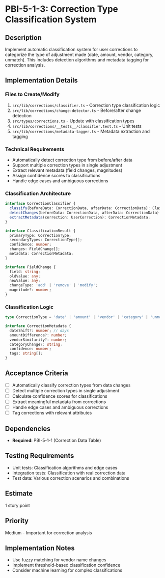 # PBI-5-1-3: Correction Type Classification System

## Description

Implement automatic classification system for user corrections to categorize the type
of adjustment made (date, amount, vendor, category, unmatch). This includes detection
algorithms and metadata tagging for correction analysis.

## Implementation Details

### Files to Create/Modify

1. `src/lib/corrections/classifier.ts` - Correction type classification logic
2. `src/lib/corrections/change-detector.ts` - Before/after change detection
3. `src/types/corrections.ts` - Update with classification types
4. `src/lib/corrections/__tests__/classifier.test.ts` - Unit tests
5. `src/lib/corrections/metadata-tagger.ts` - Metadata extraction and tagging

### Technical Requirements

- Automatically detect correction type from before/after data
- Support multiple correction types in single adjustment
- Extract relevant metadata (field changes, magnitudes)
- Assign confidence scores to classifications
- Handle edge cases and ambiguous corrections

### Classification Architecture

```typescript
interface CorrectionClassifier {
  classify(beforeData: CorrectionData, afterData: CorrectionData): ClassificationResult;
  detectChanges(beforeData: CorrectionData, afterData: CorrectionData): FieldChange[];
  extractMetadata(correction: UserCorrection): CorrectionMetadata;
}

interface ClassificationResult {
  primaryType: CorrectionType;
  secondaryTypes: CorrectionType[];
  confidence: number;
  changes: FieldChange[];
  metadata: CorrectionMetadata;
}

interface FieldChange {
  field: string;
  oldValue: any;
  newValue: any;
  changeType: 'add' | 'remove' | 'modify';
  magnitude?: number;
}
```

### Classification Logic

```typescript
type CorrectionType = 'date' | 'amount' | 'vendor' | 'category' | 'unmatch';

interface CorrectionMetadata {
  dateShift?: number; // days
  amountDifference?: number;
  vendorSimilarity?: number;
  categoryChange?: string;
  confidence: number;
  tags: string[];
}
```

## Acceptance Criteria

- [ ] Automatically classify correction types from data changes
- [ ] Detect multiple correction types in single adjustment
- [ ] Calculate confidence scores for classifications
- [ ] Extract meaningful metadata from corrections
- [ ] Handle edge cases and ambiguous corrections
- [ ] Tag corrections with relevant attributes

## Dependencies

- **Required**: PBI-5-1-1 (Correction Data Table)

## Testing Requirements

- Unit tests: Classification algorithms and edge cases
- Integration tests: Classification with real correction data
- Test data: Various correction scenarios and combinations

## Estimate

1 story point

## Priority

Medium - Important for correction analysis

## Implementation Notes

- Use fuzzy matching for vendor name changes
- Implement threshold-based classification confidence
- Consider machine learning for complex classifications
